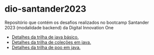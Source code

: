 # dio-santander2023

Repositório que contém os desafios realizados no bootcamp Santander 2023 (modalidade backend) da Digital Innovation One

- [Detalhes da trilha de java básico.](dio-trilha-java-basico/README.md)
- [Detalhes da trilha de coleções em java.](dio-trilha-java-collections/Desafios/README.md) 
- [Detalhes da trilha de poo em java.](dio-trilha-java-uml/DesafioIPhoneUML/README.md)
